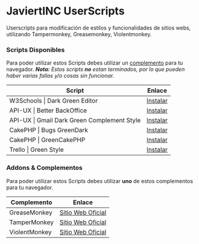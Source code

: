 # JaviertINC UserScripts

Userscripts para modificación de estilos y funcionalidades de sitios webs, utilizando Tampermonkey, Greasemonkey, Violentmonkey.


### Scripts Disponibles

Para poder utilizar estos Scripts debes utilizar un [complemento](./README.md#addons--complementos) para tu navegador.
_**Nota:** Estos scripts **no** estan terminados, por lo que pueden haber varias fallas y/o cosas sin funcionar._

| Script | Enlace |
| ------ | ------ |
| W3Schools \| Dark Green Editor | [Instalar](https://github.com/JaviertINC/userscripts/raw/master/scripts/w3schools.editor.user.js) |
| API-UX \| Better BackOffice | [Instalar](https://github.com/JaviertINC/userscripts/raw/master/scripts/api-ux.backoffice.user.js) |
| API-UX \| Gmail Dark Green Complement Style | [Instalar](https://github.com/JaviertINC/userscripts/raw/master/scripts/api-ux.gmail.user.js) |
| CakePHP \| Bugs GreenDark | [Instalar](https://github.com/JaviertINC/userscripts/raw/master/scripts/cakephp.bugs.user.js) |
| CakePHP \| GreenCakePHP | [Instalar](https://github.com/JaviertINC/userscripts/raw/master/scripts/cakephp.green.user.js) |
| Trello \| Green Style | [Instalar](https://github.com/JaviertINC/userscripts/raw/master/scripts/trello.green.user.js) |


### Addons & Complementos

Para poder utilizar estos Scripts debes utilizar **uno** de estos complementos para tu navegador.

| Complemento | Enlace |
| ------ | ------ |
| GreaseMonkey | [Sitio Web Oficial](https://www.greasespot.net/) |
| TamperMonkey | [Sitio Web Oficial](https://www.tampermonkey.net/) |
| ViolentMonkey | [Sitio Web Oficial](https://violentmonkey.github.io/) |
